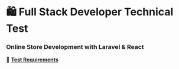 # 🛍️ Full Stack Developer Technical Test

### Online Store Development with Laravel & React

📌 [**Test Requirements**](./test_requirements.pdf)


